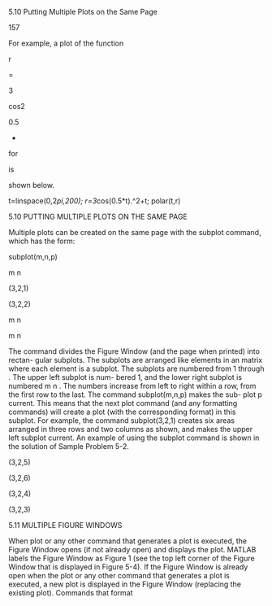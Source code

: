 5.10 Putting Multiple Plots on the Same Page

157

For  example,  a  plot  of  the  function

r

=

3

cos2

0.5

+

  for

  is

shown below.

t=linspace(0,2*pi,200);
r=3*cos(0.5*t).^2+t;
polar(t,r)

5.10 PUTTING MULTIPLE PLOTS ON THE SAME PAGE

Multiple plots can be created on the same page with the subplot command,
which has the form:

subplot(m,n,p)

m n

(3,2,1)

(3,2,2)

m n

m n

The  command  divides  the  Figure  Window
(and the page when printed) into
 rectan-
gular  subplots.  The  subplots  are  arranged  like
elements in an
 matrix where each element
is a subplot. The subplots are numbered from 1
through
.  The  upper  left  subplot  is  num-
bered 1, and the lower right subplot is numbered
m n
.  The  numbers  increase  from  left  to  right
within a row, from the first row to the last. The
command  subplot(m,n,p)  makes  the  sub-
plot  p  current.  This  means  that  the  next  plot
command  (and  any  formatting  commands)  will
create a plot (with the corresponding format) in this subplot. For example, the
command subplot(3,2,1) creates six areas arranged in three rows and two
columns  as  shown,  and  makes  the  upper  left  subplot  current.  An  example  of
using the subplot command is shown in the solution of Sample Problem 5-2.

(3,2,5)

(3,2,6)

(3,2,4)

(3,2,3)

5.11 MULTIPLE FIGURE WINDOWS

When plot or any other command that generates a plot is executed, the Figure
Window opens (if not already open) and displays the plot. MATLAB labels the
Figure Window as Figure 1 (see the top left corner of the Figure Window that is
displayed in Figure 5-4). If the Figure Window is already open when the plot
or any other command that generates a plot is executed, a new plot is displayed
in  the  Figure  Window  (replacing  the  existing  plot).  Commands  that  format

